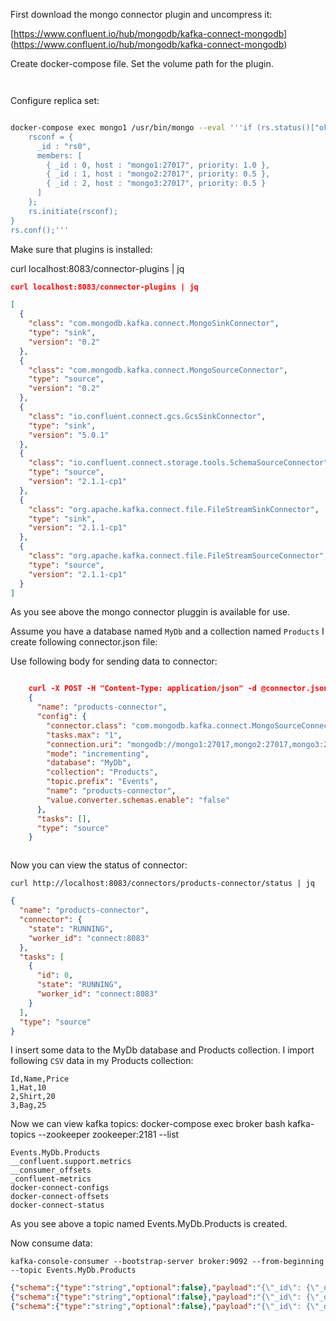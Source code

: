 First download the mongo connector plugin and uncompress it:

[https://www.confluent.io/hub/mongodb/kafka-connect-mongodb] (https://www.confluent.io/hub/mongodb/kafka-connect-mongodb)

Create docker-compose file. Set the volume path for the plugin.

``` docker


```

Configure replica set:

``` bash

docker-compose exec mongo1 /usr/bin/mongo --eval '''if (rs.status()["ok"] == 0) {
    rsconf = {
      _id : "rs0",
      members: [
        { _id : 0, host : "mongo1:27017", priority: 1.0 },
        { _id : 1, host : "mongo2:27017", priority: 0.5 },
        { _id : 2, host : "mongo3:27017", priority: 0.5 }
      ]
    };
    rs.initiate(rsconf);
}
rs.conf();'''

```

Make sure that plugins is installed:

curl localhost:8083/connector-plugins | jq


``` json
curl localhost:8083/connector-plugins | jq

[
  {
    "class": "com.mongodb.kafka.connect.MongoSinkConnector",
    "type": "sink",
    "version": "0.2"
  },
  {
    "class": "com.mongodb.kafka.connect.MongoSourceConnector",
    "type": "source",
    "version": "0.2"
  },
  {
    "class": "io.confluent.connect.gcs.GcsSinkConnector",
    "type": "sink",
    "version": "5.0.1"
  },
  {
    "class": "io.confluent.connect.storage.tools.SchemaSourceConnector",
    "type": "source",
    "version": "2.1.1-cp1"
  },
  {
    "class": "org.apache.kafka.connect.file.FileStreamSinkConnector",
    "type": "sink",
    "version": "2.1.1-cp1"
  },
  {
    "class": "org.apache.kafka.connect.file.FileStreamSourceConnector",
    "type": "source",
    "version": "2.1.1-cp1"
  }
]

```

As you see above the mongo connector pluggin is available for use.


Assume you have a database named `MyDb` and a collection named `Products` I create following connector.json file:


Use following body for sending data to connector:



``` json

    curl -X POST -H "Content-Type: application/json" -d @connector.json http://localhost:8083/connectors | jq
    {
      "name": "products-connector",
      "config": {
        "connector.class": "com.mongodb.kafka.connect.MongoSourceConnector",
        "tasks.max": "1",
        "connection.uri": "mongodb://mongo1:27017,mongo2:27017,mongo3:27017",
        "mode": "incrementing",
        "database": "MyDb",
        "collection": "Products",
        "topic.prefix": "Events",
        "name": "products-connector",
        "value.converter.schemas.enable": "false"
      },
      "tasks": [],
      "type": "source"
    }



```

Now you can view the status of connector:

    curl http://localhost:8083/connectors/products-connector/status | jq

``` json
{
  "name": "products-connector",
  "connector": {
    "state": "RUNNING",
    "worker_id": "connect:8083"
  },
  "tasks": [
    {
      "id": 0,
      "state": "RUNNING",
      "worker_id": "connect:8083"
    }
  ],
  "type": "source"
}

```


I insert some data to the MyDb database and Products collection. I import following `CSV` data in my Products collection:


    Id,Name,Price
    1,Hat,10
    2,Shirt,20
    3,Bag,25


Now we can view kafka topics:
    docker-compose exec broker bash
    kafka-topics --zookeeper zookeeper:2181 --list

    Events.MyDb.Products
    __confluent.support.metrics
    __consumer_offsets
    _confluent-metrics
    docker-connect-configs
    docker-connect-offsets
    docker-connect-status

As you see above a topic named Events.MyDb.Products is created.

Now consume data:

    kafka-console-consumer --bootstrap-server broker:9092 --from-beginning --topic Events.MyDb.Products

``` json
{"schema":{"type":"string","optional":false},"payload":"{\"_id\": {\"_data\": \"825D6009BC000000012B022C0100296E5A1004FA0979C4602442A786D5B33C814C08F446645F696400645D6009BCFCE7D6006B20360A0004\"}, \"operationType\": \"insert\", \"clusterTime\": {\"$timestamp\": {\"t\": 1566575036, \"i\": 1}}, \"fullDocument\": {\"_id\": {\"$oid\": \"5d6009bcfce7d6006b20360a\"}, \"Id\": \"1\", \"Name\": \"Hat\", \"Price\": \"10\"}, \"ns\": {\"db\": \"MyDb\", \"coll\": \"Products\"}, \"documentKey\": {\"_id\": {\"$oid\": \"5d6009bcfce7d6006b20360a\"}}}"}
{"schema":{"type":"string","optional":false},"payload":"{\"_id\": {\"_data\": \"825D6009BC000000022B022C0100296E5A1004FA0979C4602442A786D5B33C814C08F446645F696400645D6009BCFCE7D6006B20360B0004\"}, \"operationType\": \"insert\", \"clusterTime\": {\"$timestamp\": {\"t\": 1566575036, \"i\": 2}}, \"fullDocument\": {\"_id\": {\"$oid\": \"5d6009bcfce7d6006b20360b\"}, \"Id\": \"2\", \"Name\": \"Shirt\", \"Price\": \"20\"}, \"ns\": {\"db\": \"MyDb\", \"coll\": \"Products\"}, \"documentKey\": {\"_id\": {\"$oid\": \"5d6009bcfce7d6006b20360b\"}}}"}
{"schema":{"type":"string","optional":false},"payload":"{\"_id\": {\"_data\": \"825D6009BC000000032B022C0100296E5A1004FA0979C4602442A786D5B33C814C08F446645F696400645D6009BCFCE7D6006B20360C0004\"}, \"operationType\": \"insert\", \"clusterTime\": {\"$timestamp\": {\"t\": 1566575036, \"i\": 3}}, \"fullDocument\": {\"_id\": {\"$oid\": \"5d6009bcfce7d6006b20360c\"}, \"Id\": \"3\", \"Name\": \"Bag\", \"Price\": \"25\"}, \"ns\": {\"db\": \"MyDb\", \"coll\": \"Products\"}, \"documentKey\": {\"_id\": {\"$oid\": \"5d6009bcfce7d6006b20360c\"}}}"}


```